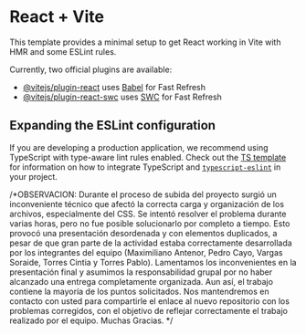 # React + Vite

This template provides a minimal setup to get React working in Vite with HMR and some ESLint rules.

Currently, two official plugins are available:

- [@vitejs/plugin-react](https://github.com/vitejs/vite-plugin-react/blob/main/packages/plugin-react) uses [Babel](https://babeljs.io/) for Fast Refresh
- [@vitejs/plugin-react-swc](https://github.com/vitejs/vite-plugin-react/blob/main/packages/plugin-react-swc) uses [SWC](https://swc.rs/) for Fast Refresh

## Expanding the ESLint configuration

If you are developing a production application, we recommend using TypeScript with type-aware lint rules enabled. Check out the [TS template](https://github.com/vitejs/vite/tree/main/packages/create-vite/template-react-ts) for information on how to integrate TypeScript and [`typescript-eslint`](https://typescript-eslint.io) in your project.

/*OBSERVACION:
 Durante el proceso de subida del proyecto surgió un inconveniente técnico que afectó la correcta carga y organización de los archivos, especialmente del CSS. Se intentó resolver el problema durante varias horas, pero no fue posible solucionarlo por completo a tiempo. Esto provocó una presentación desordenada y con elementos duplicados, a pesar de que gran parte de la actividad estaba correctamente desarrollada por los integrantes del equipo (Maximiliano Antenor, Pedro Cayo, Vargas Soraide, Torres Cintia y Torres Pablo).
Lamentamos los inconvenientes en la presentación final y asumimos la responsabilidad grupal por no haber alcanzado una entrega completamente organizada. Aun así, el trabajo contiene la mayoría de los puntos solicitados.
Nos mantendremos en contacto con usted para compartirle el enlace al nuevo repositorio con los problemas corregidos, con el objetivo de reflejar correctamente el trabajo realizado por el equipo. Muchas Gracias.
*/
